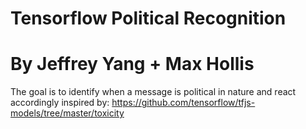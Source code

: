 # Tensorflow Political Recognition
# By Jeffrey Yang + Max Hollis
The goal is to identify when a message is political in nature and react accordingly
inspired by: https://github.com/tensorflow/tfjs-models/tree/master/toxicity
